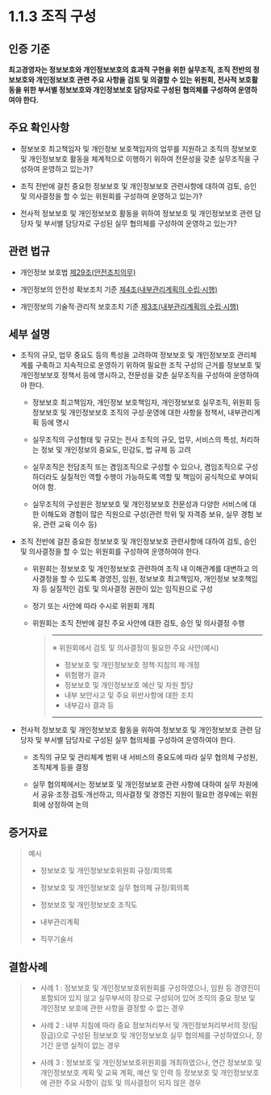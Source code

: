 # 1.1.3 조직 구성

## 인증 기준

**최고경영자는 정보보호와 개인정보보호의 효과적 구현을 위한 실무조직, 조직 전반의 정보보호와 개인정보보호 관련 주요 사항을 검토 및 의결할 수 있는 위원회, 전사적 보호활동을 위한 부서별 정보보호와 개인정보보호 담당자로 구성된 협의체를 구성하여 운영하여야 한다.**

## 주요 확인사항

- 정보보호 최고책임자 및 개인정보 보호책임자의 업무를 지원하고 조직의 정보보호 및 개인정보보호 활동을 체계적으로 이행하기 위하여 전문성을 갖춘 실무조직을 구성하여 운영하고 있는가?

- 조직 전반에 걸친 중요한 정보보호 및 개인정보보호 관련사항에 대하여 검토, 승인 및 의사결정을 할 수 있는 위원회를 구성하여 운영하고 있는가?

- 전사적 정보보호 및 개인정보보호 활동을 위하여 정보보호 및 개인정보보호 관련 담당자 및 부서별 담당자로 구성된 실무 협의체를 구성하여 운영하고 있는가?

## 관련 법규

- 개인정보 보호법 [제29조(안전조치의무)](https://www.law.go.kr/법령/개인정보보호법/(20200805,16930,20200204)/제29조 "페이지로 이동")

- 개인정보의 안전성 확보조치 기준 [제4조(내부관리계획의 수립·시행)](https://www.law.go.kr/행정규칙/(개인정보보호위원회)개인정보의안전성확보조치기준/(2020-2,20200811)/제4조 "페이지로 이동")

- 개인정보의 기술적·관리적 보호조치 기준 [제3조(내부관리계획의 수립·시행)](https://www.law.go.kr/행정규칙/(개인정보보호위원회)개인정보의기술적·관리적보호조치기준/(2020-5,20200811)/제3조 "페이지로 이동")

## 세부 설명

- 조직의 규모, 업무 중요도 등의 특성을 고려하여 정보보호 및 개인정보보호 관리체계를 구축하고 지속적으로 운영하기 위하여 필요한 조직 구성의 근거를 정보보호 및 개인정보보호 정책서 등에 명시하고, 전문성을 갖춘 실무조직을 구성하여 운영하여야 한다.

    - 정보보호 최고책임자, 개인정보 보호책임자, 개인정보보호 실무조직, 위원회 등 정보보호 및 개인정보보호 조직의 구성·운영에 대한 사항을 정책서, 내부관리계획 등에 명시

    - 실무조직의 구성형태 및 규모는 전사 조직의 규모, 업무, 서비스의 특성, 처리하는 정보 및 개인정보의 중요도, 민감도, 법 규제 등 고려

    - 실무조직은 전담조직 또는 겸임조직으로 구성할 수 있으나, 겸임조직으로 구성하더라도 실질적인 역할 수행이 가능하도록 역할 및 책임이 공식적으로 부여되어야 함.

    - 실무조직의 구성원은 정보보호 및 개인정보보호 전문성과 다양한 서비스에 대한 이해도와 경험이 많은 직원으로 구성(관련 학위 및 자격증 보유, 실무 경험 보유, 관련 교육 이수 등)

- 조직 전반에 걸친 중요한 정보보호 및 개인정보보호 관련사항에 대하여 검토, 승인 및 의사결정을 할 수 있는 위원회를 구성하여 운영하여야 한다.

    - 위원회는 정보보호 및 개인정보보호 관련하여 조직 내 이해관계를 대변하고 의사결정을 할 수 있도록 경영진, 임원, 정보보호 최고책임자, 개인정보 보호책임자 등 실질적인 검토 및 의사결정 권한이 있는 임직원으로 구성

    - 정기 또는 사안에 따라 수시로 위원회 개최

    - 위원회는 조직 전반에 걸친 주요 사안에 대한 검토, 승인 및 의사결정 수행

        > ---
        >
        >   ※ 위원회에서 검토 및 의사결정이 필요한 주요 사안(예시)
        >
        > - 정보보호 및 개인정보보호 정책·지침의 제·개정
        > - 위험평가 결과
        > - 정보보호 및 개인정보보호 예산 및 자원 할당
        > - 내부 보안사고 및 주요 위반사항에 대한 조치
        > - 내부감사 결과 등
        >
        > ---

- 전사적 정보보호 및 개인정보보호 활동을 위하여 정보보호 및 개인정보보호 관련 담당자 및 부서별 담당자로 구성된 실무 협의체를 구성하여 운영하여야 한다.

    - 조직의 규모 및 관리체계 범위 내 서비스의 중요도에 따라 실무 협의체 구성원, 조직체계 등을 결정

    - 실무 협의체에서는 정보보호 및 개인정보보호 관련 사항에 대하여 실무 차원에서 공유·조정·검토·개선하고, 의사결정 및 경영진 지원이 필요한 경우에는 위원회에 상정하여 논의

## 증거자료

> 예시
>
> - 정보보호 및 개인정보보호위원회 규정/회의록
>
> - 정보보호 및 개인정보보호 실무 협의체 규정/회의록
>
> - 정보보호 및 개인정보보호 조직도
>
> - 내부관리계획
>
> - 직무기술서

## 결함사례

> - 사례 1 : 정보보호 및 개인정보보호위원회를 구성하였으나, 임원 등 경영진이 포함되어 있지 않고 실무부서의 장으로 구성되어 있어 조직의 중요 정보 및 개인정보 보호에 관한 사항을 결정할 수 없는 경우
>
> - 사례 2 : 내부 지침에 따라 중요 정보처리부서 및 개인정보처리부서의 장(팀장급)으로 구성된 정보보호 및 개인정보보호 실무 협의체를 구성하였으나, 장기간 운영 실적이 없는 경우
>
> - 사례 3 : 정보보호 및 개인정보보호위원회를 개최하였으나, 연간 정보보호 및 개인정보보호 계획 및 교육 계획, 예산 및 인력 등 정보보호 및 개인정보보호에 관한 주요 사항이 검토 및 의사결정이 되지 않은 경우
